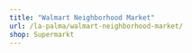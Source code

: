 ```yaml
---
title: "Walmart Neighborhood Market"
url: /la-palma/walmart-neighborhood-market/
shop: Supermarkt
---
```

